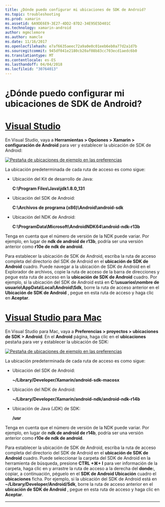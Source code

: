 ```yaml
---
title: ¿Dónde puedo configurar mi ubicaciones de SDK de Android?
ms.topic: troubleshooting
ms.prod: xamarin
ms.assetid: 6A9DE6E9-3E27-4DD2-87D2-34E95E5D401C
ms.technology: xamarin-android
author: mgmclemore
ms.author: mamcle
ms.date: 11/16/2017
ms.openlocfilehash: e7af6635aeec72a9a0e0c01eeb6eb0a77d2a1d7b
ms.sourcegitcommit: 945df041e2180cb20af08b83cc703ecd1aedc6b0
ms.translationtype: MT
ms.contentlocale: es-ES
ms.lasthandoff: 04/04/2018
ms.locfileid: "30764013"
---
```

# <a name="where-can-i-set-my-android-sdk-locations"></a>¿Dónde puedo configurar mi ubicaciones de SDK de Android?

# <a name="visual-studiotabvswin"></a>[Visual Studio](#tab/vswin)

En Visual Studio, vaya a **Herramientas > Opciones > Xamarin > configuración de Android** para ver y establecer la ubicación de SDK de Android:

[![Pestaña de ubicaciones de ejemplo en las preferencias](android-sdk-location-images/win/01-locations-sml.png)](android-sdk-location-images/win/01-locations.png#lightbox)

La ubicación predeterminada de cada ruta de acceso es como sigue:

- Ubicación del Kit de desarrollo de Java: 

    **C:\\Program Files\\Java\\jdk1.8.0_131**

- Ubicación del SDK de Android: 

    **C:\\Archivos de programa (x86)\\Android\\android-sdk**

- Ubicación del NDK de Android: 

    **C:\\ProgramData\\Microsoft\\AndroidNDK64\\android-ndk-r13b**

Tenga en cuenta que el número de versión de la NDK puede variar. Por ejemplo, en lugar de **ndk de android de r13b**, podría ser una versión anterior como **r10e de ndk de android**.

Para establecer la ubicación de SDK de Android, escriba la ruta de acceso completa del directorio del SDK de Android en el **ubicación de SDK de Android** cuadro. Puede navegar a la ubicación de SDK de Android en el Explorador de archivos, copie la ruta de acceso de la barra de direcciones y pegue esta ruta de acceso en la **ubicación de SDK de Android** cuadro.
Por ejemplo, si la ubicación del SDK de Android está en **C:\\usuarios\\nombre de usuario\\AppData\\Local\\Android\\Sdk**, borre la ruta de acceso anterior en el  **Ubicación de SDK de Android** , pegue en esta ruta de acceso y haga clic en **Aceptar**.

# <a name="visual-studio-for-mactabvsmac"></a>[Visual Studio para Mac](#tab/vsmac)

En Visual Studio para Mac, vaya a **Preferencias > proyectos > ubicaciones de SDK > Android**. En el **Android** página, haga clic en el **ubicaciones** pestaña para ver y establecer la ubicación de SDK:

[![Pestaña de ubicaciones de ejemplo en las preferencias](android-sdk-location-images/mac/01-locations-sml.png)](android-sdk-location-images/mac/01-locations.png#lightbox)

La ubicación predeterminada de cada ruta de acceso es como sigue:

- Ubicación del SDK de Android: 

    **~/Library/Developer/Xamarin/android-sdk-macosx**

- Ubicación del NDK de Android: 

    **~/Library/Developer/Xamarin/android-ndk/android-ndk-r14b**

- Ubicación de Java (JDK) de SDK: 

    **/usr**

Tenga en cuenta que el número de versión de la NDK puede variar. Por ejemplo, en lugar de **ndk de android de r14b**, podría ser una versión anterior como **r10e de ndk de android**.

Para establecer la ubicación de SDK de Android, escriba la ruta de acceso completa del directorio del SDK de Android en el **ubicación de SDK de Android** cuadro. Puede seleccionar la carpeta del SDK de Android en la herramienta de búsqueda, presione **CTRL +&#8984;+ I** para ver información de la carpeta, haga clic en y arrastre la ruta de acceso a la derecha del **donde:**, copiar, a continuación, péguelo en el **SDK de Android Ubicación** cuadro el **ubicaciones** ficha. Por ejemplo, si la ubicación del SDK de Android está en **~/Library/Developer/Android/Sdk**, borre la ruta de acceso anterior en el **ubicación de SDK de Android** , pegue en esta ruta de acceso y haga clic en **Aceptar**.

-----
